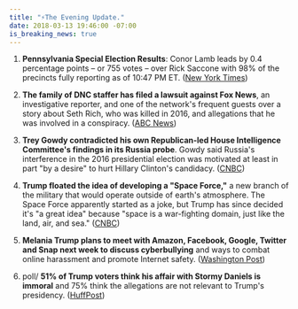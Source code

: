 ```yaml
---
title: "⚡️The Evening Update."
date: 2018-03-13 19:46:00 -07:00
is_breaking_news: true
---
```


1. **Pennsylvania Special Election Results**: Conor Lamb leads by 0.4 percentage points – or 755 votes – over Rick Saccone with 98% of the precincts fully reporting as of 10:47 PM ET. ([New York Times](https://www.nytimes.com/interactive/2018/03/13/us/elections/results-pennsylvania-house-special-election.html))

2. **The family of DNC staffer has filed a lawsuit against Fox News**, an investigative reporter, and one of the network's frequent guests over a story about Seth Rich, who was killed in 2016, and allegations that he was involved in a conspiracy. ([ABC News](http://abcnews.go.com/Politics/family-slain-dnc-staffer-sues-fox-news-retracted/story?id=53725795))

3. **Trey Gowdy contradicted his own Republican-led House Intelligence Committee's findings in its Russia probe**. Gowdy said Russia's interference in the 2016 presidential election was motivated at least in part "by a desire" to hurt Hillary Clinton's candidacy. ([CNBC](https://www.cnbc.com/2018/03/13/gop-rep-gowdy-says-russia-hurt-hillary-clinton-campaign.html))

4. **Trump floated the idea of developing a "Space Force,"** a new branch of the military that would operate outside of earth's atmosphere. The Space Force apparently started as a joke, but Trump has since decided it's "a great idea" because "space is a war-fighting domain, just like the land, air, and sea." ([CNBC](https://www.cnbc.com/2018/03/13/trump-floats-the-idea-of-creating-a-space-force-to-fight-wars-in-space.html))

5. **Melania Trump plans to meet with Amazon, Facebook, Google, Twitter and Snap next week to discuss cyberbullying** and ways to combat online harassment and promote Internet safety. ([Washington Post](https://www.washingtonpost.com/news/the-switch/wp/2018/03/13/melania-trump-will-meet-with-tech-giants-including-facebook-and-google-to-talk-cyberbullying/))

6. poll/ **51% of Trump voters think his affair with Stormy Daniels is immoral** and 75% think the allegations are not relevant to Trump's presidency. ([HuffPost](https://www.huffingtonpost.com/entry/only-half-of-trump-voters-say-affair-with-porn-actress-is-immoral_us_5aa81a12e4b0e872b4bf7e00))